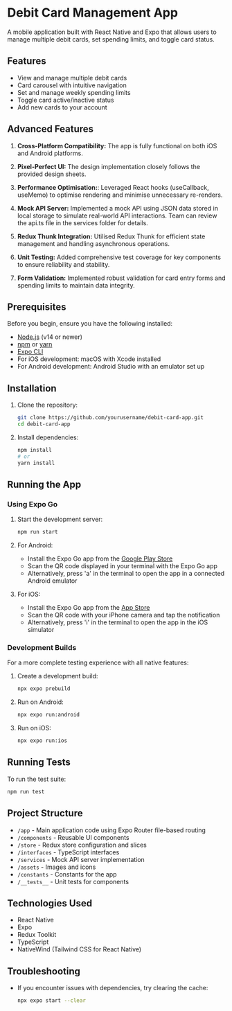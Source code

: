 # Debit Card Management App

A mobile application built with React Native and Expo that allows users to manage multiple debit cards, set spending limits, and toggle card status.

## Features

- View and manage multiple debit cards
- Card carousel with intuitive navigation
- Set and manage weekly spending limits
- Toggle card active/inactive status
- Add new cards to your account

## Advanced Features

1. **Cross-Platform Compatibility:** The app is fully functional on both iOS and Android platforms.
2. **Pixel-Perfect UI:** The design implementation closely follows the provided design sheets.
3. **Performance Optimisation:**: Leveraged React hooks (useCallback, useMemo) to optimise rendering and minimise unnecessary re-renders.

4. **Mock API Server:** Implemented a mock API using JSON data stored in local storage to simulate real-world API interactions. Team can review the api.ts file in the services folder for details.

5. **Redux Thunk Integration:** Utilised Redux Thunk for efficient state management and handling asynchronous operations.

6. **Unit Testing:** Added comprehensive test coverage for key components to ensure reliability and stability.

7. **Form Validation:** Implemented robust validation for card entry forms and spending limits to maintain data integrity.


## Prerequisites

Before you begin, ensure you have the following installed:

- [Node.js](https://nodejs.org/) (v14 or newer)
- [npm](https://www.npmjs.com/) or [yarn](https://yarnpkg.com/)
- [Expo CLI](https://docs.expo.dev/get-started/installation/)
- For iOS development: macOS with Xcode installed
- For Android development: Android Studio with an emulator set up

## Installation

1. Clone the repository:
   ```bash
   git clone https://github.com/yourusername/debit-card-app.git
   cd debit-card-app
   ```

2. Install dependencies:
   ```bash
   npm install
   # or
   yarn install
   ```

## Running the App

### Using Expo Go

1. Start the development server:
   ```bash
   npm run start
   ```

2. For Android:
   - Install the Expo Go app from the [Google Play Store](https://play.google.com/store/apps/details?id=host.exp.exponent)
   - Scan the QR code displayed in your terminal with the Expo Go app
   - Alternatively, press 'a' in the terminal to open the app in a connected Android emulator

3. For iOS:
   - Install the Expo Go app from the [App Store](https://apps.apple.com/app/expo-go/id982107779)
   - Scan the QR code with your iPhone camera and tap the notification
   - Alternatively, press 'i' in the terminal to open the app in the iOS simulator

### Development Builds

For a more complete testing experience with all native features:

1. Create a development build:
   ```bash
   npx expo prebuild
   ```

2. Run on Android:
   ```bash
   npx expo run:android
   ```

3. Run on iOS:
   ```bash
   npx expo run:ios
   ```

## Running Tests

To run the test suite:

```bash
npm run test
```

## Project Structure

- `/app` - Main application code using Expo Router file-based routing
- `/components` - Reusable UI components
- `/store` - Redux store configuration and slices
- `/interfaces` - TypeScript interfaces
- `/services` - Mock API server implementation
- `/assets` - Images and icons
- `/constants` - Constants for the app
- `/__tests__` - Unit tests for components


## Technologies Used

- React Native
- Expo
- Redux Toolkit
- TypeScript
- NativeWind (Tailwind CSS for React Native)

## Troubleshooting

- If you encounter issues with dependencies, try clearing the cache:
  ```bash
  npx expo start --clear
  ```